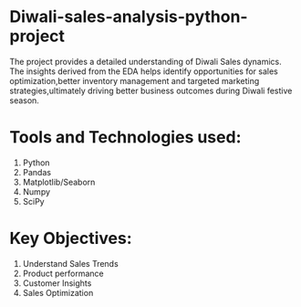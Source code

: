 # Diwali-sales-analysis-python-project
The project provides a detailed understanding of Diwali Sales dynamics.
The insights derived from the EDA helps identify opportunities for sales optimization,better inventory management and targeted marketing strategies,ultimately driving better business outcomes during Diwali festive season.

# Tools and Technologies used:
1. Python
2. Pandas
3. Matplotlib/Seaborn
4. Numpy
5. SciPy

# Key Objectives:
1. Understand Sales Trends
2. Product performance
3. Customer Insights
4. Sales Optimization
